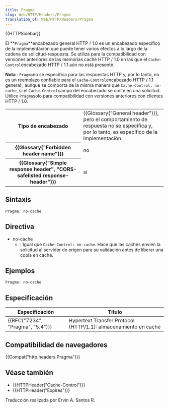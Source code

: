 ```yaml
---
title: Pragma
slug: Web/HTTP/Headers/Pragma
translation_of: Web/HTTP/Headers/Pragma
---
```

{{HTTPSidebar}}

El **`Pragma`**encabezado general HTTP / 1.0 es un encabezado específico de la implementación que puede tener varios efectos a lo largo de la cadena de solicitud-respuesta. Se utiliza para la compatibilidad con versiones anteriores de las memorias caché HTTP / 1.0 en las que el `Cache-Control`encabezado HTTP / 1.1 aún no está presente.

**Nota** : `Pragma`no se especifica para las respuestas HTTP y, por lo tanto, no es un reemplazo confiable para el `Cache-Control`encabezado HTTP / 1.1 general , aunque se comporta de la misma manera que `Cache-Control: no-cache`, si el `Cache-Control`campo del encabezado se omite en una solicitud. Utilice `Pragma`solo para compatibilidad con versiones anteriores con clientes HTTP / 1.0.

<table class="properties">
  <tbody>
    <tr>
      <th scope="row">Tipo de encabezado</th>
      <td>
        {{Glossary("General header")}}, pero el comportamiento de
        respuesta no se especifica y, por lo tanto, es específico de la
        implementación.
      </td>
    </tr>
    <tr>
      <th scope="row">{{Glossary("Forbidden header name")}}</th>
      <td>no</td>
    </tr>
    <tr>
      <th scope="row">
        {{Glossary("Simple response header", "CORS-safelisted response-header")}}
      </th>
      <td>si</td>
    </tr>
  </tbody>
</table>

## Sintaxis

```
Pragma: no-cache
```

## Directiva

- no-cache
  - : Igual que `Cache-Control: no-cache`. Hace que las cachés envíen la solicitud al servidor de origen para su validación antes de liberar una copia en caché.

## Ejemplos

```
Pragma: no-cache
```

## Especificación

| Especificación                               | Título                                                          |
| -------------------------------------------- | --------------------------------------------------------------- |
| {{RFC("7234", "Pragma", "5.4")}} | Hypertext Transfer Protocol (HTTP/1.1): almacenamiento en caché |

## Compatibilidad de navegadores

{{Compat("http.headers.Pragma")}}

## Véase también

- {{HTTPHeader("Cache-Control")}}
- {{HTTPHeader("Expires")}}

Traducción realizada por Ervin A. Santos R.
